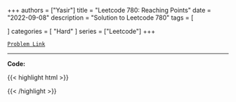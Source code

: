 
+++
authors = ["Yasir"]
title = "Leetcode 780: Reaching Points"
date = "2022-09-08"
description = "Solution to Leetcode 780"
tags = [
    
]
categories = [
    "Hard"
]
series = ["Leetcode"]
+++



[`Problem Link`](https://leetcode.com/problems/reaching-points/description/)

---

**Code:**

{{< highlight html >}}

{{< /highlight >}}

